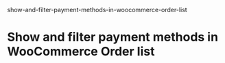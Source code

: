show-and-filter-payment-methods-in-woocommerce-order-list
# Show and filter payment methods in WooCommerce Order list
